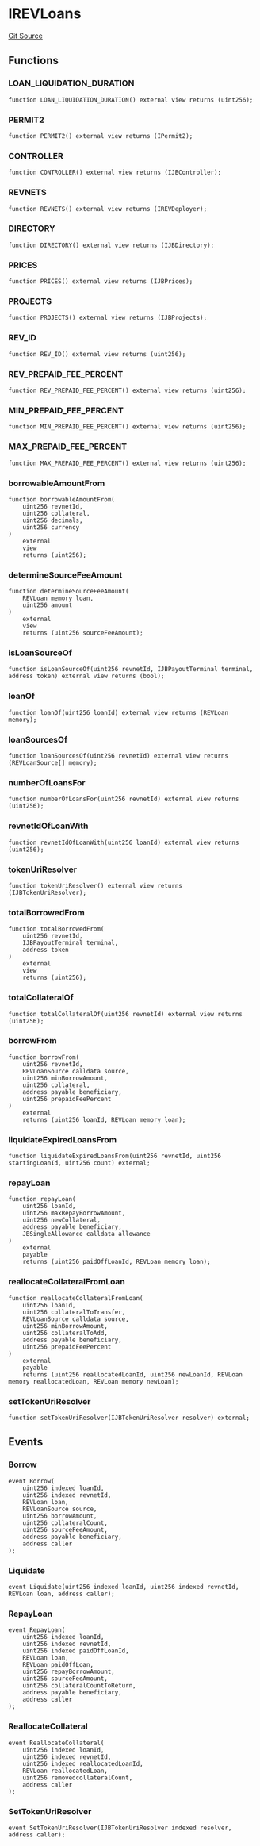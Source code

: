 # IREVLoans
[Git Source](https://github.com/rev-net/revnet-core/blob/4ce5b6e07a0e5ba0e8d652f2e9efcc8c2d12b8d1/src/interfaces/IREVLoans.sol)


## Functions
### LOAN_LIQUIDATION_DURATION


```solidity
function LOAN_LIQUIDATION_DURATION() external view returns (uint256);
```

### PERMIT2


```solidity
function PERMIT2() external view returns (IPermit2);
```

### CONTROLLER


```solidity
function CONTROLLER() external view returns (IJBController);
```

### REVNETS


```solidity
function REVNETS() external view returns (IREVDeployer);
```

### DIRECTORY


```solidity
function DIRECTORY() external view returns (IJBDirectory);
```

### PRICES


```solidity
function PRICES() external view returns (IJBPrices);
```

### PROJECTS


```solidity
function PROJECTS() external view returns (IJBProjects);
```

### REV_ID


```solidity
function REV_ID() external view returns (uint256);
```

### REV_PREPAID_FEE_PERCENT


```solidity
function REV_PREPAID_FEE_PERCENT() external view returns (uint256);
```

### MIN_PREPAID_FEE_PERCENT


```solidity
function MIN_PREPAID_FEE_PERCENT() external view returns (uint256);
```

### MAX_PREPAID_FEE_PERCENT


```solidity
function MAX_PREPAID_FEE_PERCENT() external view returns (uint256);
```

### borrowableAmountFrom


```solidity
function borrowableAmountFrom(
    uint256 revnetId,
    uint256 collateral,
    uint256 decimals,
    uint256 currency
)
    external
    view
    returns (uint256);
```

### determineSourceFeeAmount


```solidity
function determineSourceFeeAmount(
    REVLoan memory loan,
    uint256 amount
)
    external
    view
    returns (uint256 sourceFeeAmount);
```

### isLoanSourceOf


```solidity
function isLoanSourceOf(uint256 revnetId, IJBPayoutTerminal terminal, address token) external view returns (bool);
```

### loanOf


```solidity
function loanOf(uint256 loanId) external view returns (REVLoan memory);
```

### loanSourcesOf


```solidity
function loanSourcesOf(uint256 revnetId) external view returns (REVLoanSource[] memory);
```

### numberOfLoansFor


```solidity
function numberOfLoansFor(uint256 revnetId) external view returns (uint256);
```

### revnetIdOfLoanWith


```solidity
function revnetIdOfLoanWith(uint256 loanId) external view returns (uint256);
```

### tokenUriResolver


```solidity
function tokenUriResolver() external view returns (IJBTokenUriResolver);
```

### totalBorrowedFrom


```solidity
function totalBorrowedFrom(
    uint256 revnetId,
    IJBPayoutTerminal terminal,
    address token
)
    external
    view
    returns (uint256);
```

### totalCollateralOf


```solidity
function totalCollateralOf(uint256 revnetId) external view returns (uint256);
```

### borrowFrom


```solidity
function borrowFrom(
    uint256 revnetId,
    REVLoanSource calldata source,
    uint256 minBorrowAmount,
    uint256 collateral,
    address payable beneficiary,
    uint256 prepaidFeePercent
)
    external
    returns (uint256 loanId, REVLoan memory loan);
```

### liquidateExpiredLoansFrom


```solidity
function liquidateExpiredLoansFrom(uint256 revnetId, uint256 startingLoanId, uint256 count) external;
```

### repayLoan


```solidity
function repayLoan(
    uint256 loanId,
    uint256 maxRepayBorrowAmount,
    uint256 newCollateral,
    address payable beneficiary,
    JBSingleAllowance calldata allowance
)
    external
    payable
    returns (uint256 paidOffLoanId, REVLoan memory loan);
```

### reallocateCollateralFromLoan


```solidity
function reallocateCollateralFromLoan(
    uint256 loanId,
    uint256 collateralToTransfer,
    REVLoanSource calldata source,
    uint256 minBorrowAmount,
    uint256 collateralToAdd,
    address payable beneficiary,
    uint256 prepaidFeePercent
)
    external
    payable
    returns (uint256 reallocatedLoanId, uint256 newLoanId, REVLoan memory reallocatedLoan, REVLoan memory newLoan);
```

### setTokenUriResolver


```solidity
function setTokenUriResolver(IJBTokenUriResolver resolver) external;
```

## Events
### Borrow

```solidity
event Borrow(
    uint256 indexed loanId,
    uint256 indexed revnetId,
    REVLoan loan,
    REVLoanSource source,
    uint256 borrowAmount,
    uint256 collateralCount,
    uint256 sourceFeeAmount,
    address payable beneficiary,
    address caller
);
```

### Liquidate

```solidity
event Liquidate(uint256 indexed loanId, uint256 indexed revnetId, REVLoan loan, address caller);
```

### RepayLoan

```solidity
event RepayLoan(
    uint256 indexed loanId,
    uint256 indexed revnetId,
    uint256 indexed paidOffLoanId,
    REVLoan loan,
    REVLoan paidOffLoan,
    uint256 repayBorrowAmount,
    uint256 sourceFeeAmount,
    uint256 collateralCountToReturn,
    address payable beneficiary,
    address caller
);
```

### ReallocateCollateral

```solidity
event ReallocateCollateral(
    uint256 indexed loanId,
    uint256 indexed revnetId,
    uint256 indexed reallocatedLoanId,
    REVLoan reallocatedLoan,
    uint256 removedcollateralCount,
    address caller
);
```

### SetTokenUriResolver

```solidity
event SetTokenUriResolver(IJBTokenUriResolver indexed resolver, address caller);
```

